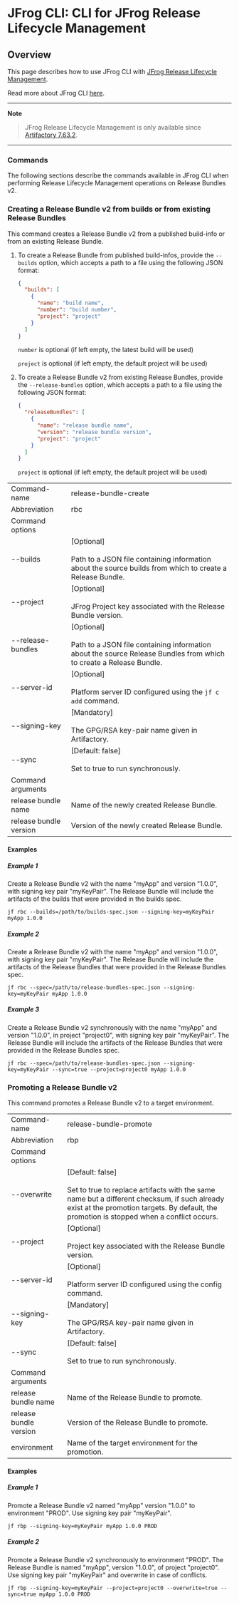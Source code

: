 # JFrog CLI: CLI for JFrog Release Lifecycle Management

## Overview

This page describes how to use JFrog CLI with [JFrog Release Lifecycle Management](https://jfrog.com/help/r/jfrog-artifactory-documentation/jfrog-release-lifecycle-management-solution).

Read more about JFrog CLI [here](https://jfrog.com/help/r/jfrog-cli).

---
**Note**
> JFrog Release Lifecycle Management is only available since [Artifactory 7.63.2](https://jfrog.com/help/r/jfrog-release-information/artifactory-7.63.2-cloud).
---

### Commands

The following sections describe the commands available in JFrog CLI when performing Release Lifecycle Management operations on Release Bundles v2.

### Creating a Release Bundle v2 from builds or from existing Release Bundles

This command creates a Release Bundle v2 from a published build-info or from an existing Release Bundle.  
1. To create a Release Bundle from published build-infos, provide the `--builds` option, which accepts a path to a file using the following JSON format:
    ```json
    {
      "builds": [
        {
          "name": "build name",
          "number": "build number",
          "project": "project"
        }
      ]
    }
    ```
    `number` is optional (if left empty, the latest build will be used)
    
    `project` is optional (if left empty, the default project will be used)

2. To create a Release Bundle v2 from existing Release Bundles, provide the `--release-bundles` option, which accepts a path to a file using the following JSON format:
    ```json
    {
      "releaseBundles": [
        {
          "name": "release bundle name",
          "version": "release bundle version",
          "project": "project"
        }
      ]
    }
    ```
    `project` is optional (if left empty, the default project will be used)

|                        |                                                                                                                                                                                                                                                                                       |
|------------------------|---------------------------------------------------------------------------------------------------------------------------------------------------------------------------------------------------------------------------------------------------------------------------------------|
| Command-name           | release-bundle-create                                                                                                                                                                                                                                                                 |
| Abbreviation           | rbc                                                                                                                                                                                                                                                                                   |
| Command options        |                                                                                                                                                                                                                                                                                       |
| --builds               | \[Optional\]<br><br>Path to a JSON file containing information about the source builds from which to create a Release Bundle.                                                                                                                                                            |
| --project              | \[Optional\]<br><br>JFrog Project key associated with the Release Bundle version.                                                                                                                                                                                                           |
| --release-bundles      | \[Optional\]<br><br>Path to a JSON file containing information about the source Release Bundles from which to create a Release Bundle.                                                                                                                                                   |
| --server-id            | \[Optional\]<br><br>Platform server ID configured using the `jf c add` command.                                                                                                                                                                                                           |
| --signing-key          | \[Mandatory\]<br><br>The GPG/RSA key-pair name given in Artifactory.                                                                                                                                                                                                                  |
| --sync                 | \[Default: false\]<br><br>Set to true to run synchronously.                                                                                                                                                                                                                           |
| Command arguments      |                                                                                                                                                                                                                                                                                       |
| release bundle name    | Name of the newly created Release Bundle.                                                                                                                                                                                                                                             |
| release bundle version | Version of the newly created Release Bundle.                                                                                                                                                                                                                                          |

#### Examples

##### Example 1

Create a Release Bundle v2 with the name "myApp" and version "1.0.0", with signing key pair "myKeyPair".
The Release Bundle will include the artifacts of the builds that were provided in the builds spec. 
```
jf rbc --builds=/path/to/builds-spec.json --signing-key=myKeyPair myApp 1.0.0
```
##### Example 2

Create a Release Bundle v2 with the name "myApp" and version "1.0.0", with signing key pair "myKeyPair".
The Release Bundle will include the artifacts of the Release Bundles that were provided in the Release Bundles spec.
```
jf rbc --spec=/path/to/release-bundles-spec.json --signing-key=myKeyPair myApp 1.0.0
```
##### Example 3

Create a Release Bundle v2 synchronously with the name "myApp" and version "1.0.0", in project "project0", with signing key pair "myKeyPair".
The Release Bundle will include the artifacts of the Release Bundles that were provided in the Release Bundles spec.
```
jf rbc --spec=/path/to/release-bundles-spec.json --signing-key=myKeyPair --sync=true --project=project0 myApp 1.0.0
```
### Promoting a Release Bundle v2

This command promotes a Release Bundle v2 to a target environment.

|                        |                                                                                                                                                                                                                        |
|------------------------|------------------------------------------------------------------------------------------------------------------------------------------------------------------------------------------------------------------------|
| Command-name           | release-bundle-promote                                                                                                                                                                                                 |
| Abbreviation           | rbp                                                                                                                                                                                                                    |
| Command options        |                                                                                                                                                                                                                        |
| --overwrite            | \[Default: false\]<br><br>Set to true to replace artifacts with the same name but a different checksum, if such already exist at the promotion targets. By default, the promotion is stopped when a conflict occurs.|
| --project              | \[Optional\]<br><br>Project key associated with the Release Bundle version.                                                                                                                                            |
| --server-id            | \[Optional\]<br><br>Platform server ID configured using the config command.                                                                                                                                            |
| --signing-key          | \[Mandatory\]<br><br>The GPG/RSA key-pair name given in Artifactory.                                                                                                                                                   |
| --sync                 | \[Default: false\]<br><br>Set to true to run synchronously.                                                                                                                                                            |
| Command arguments      |                                                                                                                                                                                                                        |
| release bundle name    | Name of the Release Bundle to promote.                                                                                                                                                                                 |
| release bundle version | Version of the Release Bundle to promote.                                                                                                                                                                              |
| environment            | Name of the target environment for the promotion.                                                                                                                                                                      |

#### Examples
##### Example 1

Promote a Release Bundle v2 named "myApp" version "1.0.0" to environment "PROD".
Use signing key pair "myKeyPair".
```
jf rbp --signing-key=myKeyPair myApp 1.0.0 PROD
```
##### Example 2

Promote a Release Bundle v2 synchronously to environment "PROD".
The Release Bundle is named "myApp", version "1.0.0", of project "project0".
Use signing key pair "myKeyPair" and overwrite in case of conflicts.
```
jf rbp --signing-key=myKeyPair --project=project0 --overwrite=true --sync=true myApp 1.0.0 PROD
```

